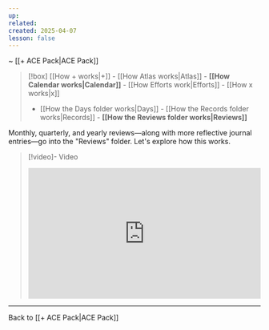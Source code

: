 ```yaml
---
up: 
related: 
created: 2025-04-07
lesson: false
---
```

~ [[+ ACE Pack|ACE Pack]]  

> [!box] [[How + works|+]] - [[How Atlas works|Atlas]] - **[[How Calendar works|Calendar]]** - [[How Efforts work|Efforts]] - [[How x works|x]] 
> - [[How the Days folder works|Days]] - [[How the Records folder works|Records]] - **[[How the Reviews folder works|Reviews]]** 

Monthly, quarterly, and yearly reviews—along with more reflective journal entries—go into the "Reviews" folder. Let's explore how this works.

> [!video]- Video
> <div style="padding:56.25% 0 0 0;position:relative;"><iframe src="https://player.vimeo.com/video/1075704071?badge=0&amp;autopause=0&amp;player_id=0&amp;app_id=58479" frameborder="0" allow="autoplay; fullscreen; picture-in-picture; clipboard-write; encrypted-media" style="position:absolute;top:0;left:0;width:100%;height:100%;" title="How The Review folder works"></iframe></div>

---

Back to [[+ ACE Pack|ACE Pack]] 